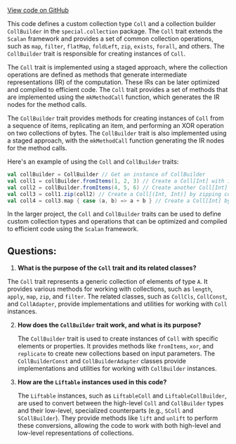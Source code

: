 [View code on GitHub](sigmastate-interpreterhttps://github.com/ScorexFoundation/sigmastate-interpreter/graph-ir/src/main/scala/special/collection/impl/CollsImpl.scala)

This code defines a custom collection type `Coll` and a collection builder `CollBuilder` in the `special.collection` package. The `Coll` trait extends the `Scalan` framework and provides a set of common collection operations, such as `map`, `filter`, `flatMap`, `foldLeft`, `zip`, `exists`, `forall`, and others. The `CollBuilder` trait is responsible for creating instances of `Coll`.

The `Coll` trait is implemented using a staged approach, where the collection operations are defined as methods that generate intermediate representations (IR) of the computation. These IRs can be later optimized and compiled to efficient code. The `Coll` trait provides a set of methods that are implemented using the `mkMethodCall` function, which generates the IR nodes for the method calls.

The `CollBuilder` trait provides methods for creating instances of `Coll` from a sequence of items, replicating an item, and performing an XOR operation on two collections of bytes. The `CollBuilder` trait is also implemented using a staged approach, with the `mkMethodCall` function generating the IR nodes for the method calls.

Here's an example of using the `Coll` and `CollBuilder` traits:

```scala
val collBuilder = CollBuilder // Get an instance of CollBuilder
val coll1 = collBuilder.fromItems(1, 2, 3) // Create a Coll[Int] with items 1, 2, 3
val coll2 = collBuilder.fromItems(4, 5, 6) // Create another Coll[Int] with items 4, 5, 6
val coll3 = coll1.zip(coll2) // Create a Coll[(Int, Int)] by zipping coll1 and coll2
val coll4 = coll3.map { case (a, b) => a + b } // Create a Coll[Int] by summing the pairs in coll3
```

In the larger project, the `Coll` and `CollBuilder` traits can be used to define custom collection types and operations that can be optimized and compiled to efficient code using the `Scalan` framework.
## Questions: 
 1. **What is the purpose of the `Coll` trait and its related classes?**

   The `Coll` trait represents a generic collection of elements of type `A`. It provides various methods for working with collections, such as `length`, `apply`, `map`, `zip`, and `filter`. The related classes, such as `CollCls`, `CollConst`, and `CollAdapter`, provide implementations and utilities for working with `Coll` instances.

2. **How does the `CollBuilder` trait work, and what is its purpose?**

   The `CollBuilder` trait is used to create instances of `Coll` with specific elements or properties. It provides methods like `fromItems`, `xor`, and `replicate` to create new collections based on input parameters. The `CollBuilderConst` and `CollBuilderAdapter` classes provide implementations and utilities for working with `CollBuilder` instances.

3. **How are the `Liftable` instances used in this code?**

   The `Liftable` instances, such as `LiftableColl` and `LiftableCollBuilder`, are used to convert between the high-level `Coll` and `CollBuilder` types and their low-level, specialized counterparts (e.g., `SColl` and `SCollBuilder`). They provide methods like `lift` and `unlift` to perform these conversions, allowing the code to work with both high-level and low-level representations of collections.